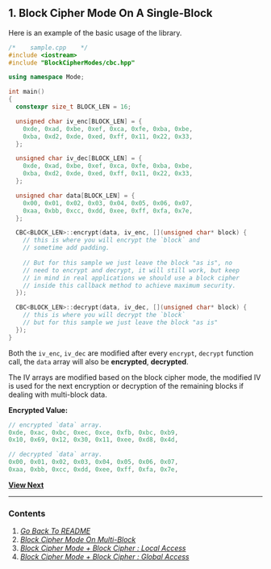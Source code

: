 ## **1. Block Cipher Mode On A Single-Block**

Here is an example of the basic usage of the library.

```c++
/*    sample.cpp    */
#include <iostream>
#include "BlockCipherModes/cbc.hpp"

using namespace Mode;

int main()
{
  constexpr size_t BLOCK_LEN = 16;

  unsigned char iv_enc[BLOCK_LEN] = {
    0xde, 0xad, 0xbe, 0xef, 0xca, 0xfe, 0xba, 0xbe,
    0xba, 0xd2, 0xde, 0xed, 0xff, 0x11, 0x22, 0x33,
  };

  unsigned char iv_dec[BLOCK_LEN] = {
    0xde, 0xad, 0xbe, 0xef, 0xca, 0xfe, 0xba, 0xbe,
    0xba, 0xd2, 0xde, 0xed, 0xff, 0x11, 0x22, 0x33,
  };

  unsigned char data[BLOCK_LEN] = {
    0x00, 0x01, 0x02, 0x03, 0x04, 0x05, 0x06, 0x07,
    0xaa, 0xbb, 0xcc, 0xdd, 0xee, 0xff, 0xfa, 0x7e, 
  };

  CBC<BLOCK_LEN>::encrypt(data, iv_enc, [](unsigned char* block) {
    // this is where you will encrypt the `block` and
    // sometime add padding.
    
    // But for this sample we just leave the block "as is", no
    // need to encrypt and decrypt, it will still work, but keep
    // in mind in real applications we should use a block cipher
    // inside this callback method to achieve maximum security.
  });

  CBC<BLOCK_LEN>::decrypt(data, iv_dec, [](unsigned char* block) {
    // this is where you will decrypt the `block`
    // but for this sample we just leave the block "as is"
  });
}
```

Both the `iv_enc`, `iv_dec` are modified
after every `encrypt`, `decrypt` function call,
the `data` array will also be **encrypted**, **decrypted**.

The IV arrays are modified based on the block cipher mode,
the modified IV is used for the next encryption or decryption
of the remaining blocks if dealing with multi-block data.

**Encrypted Value:**

```c++
// encrypted `data` array.
0xde, 0xac, 0xbc, 0xec, 0xce, 0xfb, 0xbc, 0xb9,
0x10, 0x69, 0x12, 0x30, 0x11, 0xee, 0xd8, 0x4d, 

// decrypted `data` array.
0x00, 0x01, 0x02, 0x03, 0x04, 0x05, 0x06, 0x07,
0xaa, 0xbb, 0xcc, 0xdd, 0xee, 0xff, 0xfa, 0x7e, 
```

**[View Next](sample2.md)**

----

### **Contents**

1. _[Go Back To README](../README.md)_
2. _[Block Cipher Mode On Multi-Block](sample2.md)_
3. _[Block Cipher Mode + Block Cipher : Local Access](sample3.md)_
4. _[Block Cipher Mode + Block Cipher : Global Access](sample4.md)_